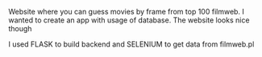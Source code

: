 Website where you can guess movies by frame from top 100 filmweb. 
I wanted to create an app with usage of database. 
The website looks nice though

I used FLASK to build backend and SELENIUM to get data from filmweb.pl

